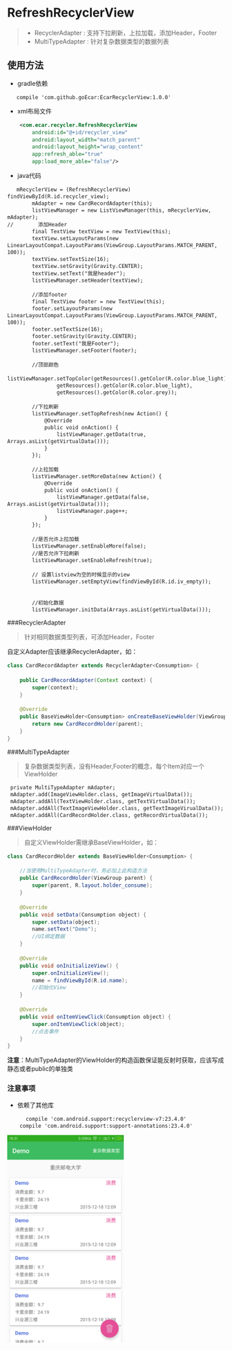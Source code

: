 # RefreshRecyclerView
> - RecyclerAdapter : 支持下拉刷新，上拉加载，添加Header，Footer
> - MultiTypeAdapter : 针对复杂数据类型的数据列表
        
## 使用方法

 - gradle依赖

```
   compile 'com.github.goEcar:EcarRecyclerView:1.0.0'

```

 - xml布局文件

```xml
    <com.ecar.recycler.RefreshRecyclerView
        android:id="@+id/recycler_view"
        android:layout_width="match_parent"
        android:layout_height="wrap_content"
        app:refresh_able="true"
        app:load_more_able="false"/>
```
         
 - java代码

```
   mRecyclerView = (RefreshRecyclerView) findViewById(R.id.recycler_view);
        mAdapter = new CardRecordAdapter(this);
        listViewManager = new ListViewManager(this, mRecyclerView, mAdapter);
//        添加Header
        final TextView textView = new TextView(this);
        textView.setLayoutParams(new LinearLayoutCompat.LayoutParams(ViewGroup.LayoutParams.MATCH_PARENT, 100));
        textView.setTextSize(16);
        textView.setGravity(Gravity.CENTER);
        textView.setText("我是header");
        listViewManager.setHeader(textView);

        //添加footer
        final TextView footer = new TextView(this);
        footer.setLayoutParams(new LinearLayoutCompat.LayoutParams(ViewGroup.LayoutParams.MATCH_PARENT, 100));
        footer.setTextSize(16);
        footer.setGravity(Gravity.CENTER);
        footer.setText("我是Footer");
        listViewManager.setFooter(footer);

        //顶部颜色
        listViewManager.setTopColor(getResources().getColor(R.color.blue_light),
                getResources().getColor(R.color.blue_light),
                getResources().getColor(R.color.grey));

        //下拉刷新
        listViewManager.setTopRefresh(new Action() {
            @Override
            public void onAction() {
                listViewManager.getData(true, Arrays.asList(getVirtualData()));
            }
        });

        //上拉加载
        listViewManager.setMoreData(new Action() {
            @Override
            public void onAction() {
                listViewManager.getData(false, Arrays.asList(getVirtualData()));
                listViewManager.page++;
            }
        });

        //是否允许上拉加载
        listViewManager.setEnableMore(false);
        //是否允许下拉刷新
        listViewManager.setEnableRefresh(true);

        // 设置listview为空的时候显示的view
        listViewManager.setEmptyView(findViewById(R.id.iv_empty));


        //初始化数据
        listViewManager.initData(Arrays.asList(getVirtualData()));

```
                
###RecyclerAdapter

>针对相同数据类型列表，可添加Header，Footer

自定义Adapter应该继承RecyclerAdapter<T>，如：

```java
class CardRecordAdapter extends RecyclerAdapter<Consumption> {

    public CardRecordAdapter(Context context) {
        super(context);
    }

    @Override
    public BaseViewHolder<Consumption> onCreateBaseViewHolder(ViewGroup parent, int viewType) {
        return new CardRecordHolder(parent);
    }
}
```

###MultiTypeAdapter

>复杂数据类型列表，没有Header,Footer的概念，每个Item对应一个ViewHolder

```
 private MultiTypeAdapter mAdapter;
 mAdapter.add(ImageViewHolder.class, getImageVirtualData());
 mAdapter.addAll(TextViewHolder.class, getTextVirtualData());
 mAdapter.addAll(TextImageViewHolder.class, getTextImageVirualData());
 mAdapter.addAll(CardRecordHolder.class, getRecordVirtualData());
```

###ViewHolder

>自定义ViewHolder需继承BaseViewHolder<T>，如：

 ```java
 class CardRecordHolder extends BaseViewHolder<Consumption> {

     //当使用MultiTypeAdapter时，务必加上此构造方法
     public CardRecordHolder(ViewGroup parent) {
         super(parent, R.layout.holder_consume);
     }

     @Override
     public void setData(Consumption object) {
         super.setData(object);
         name.setText("Demo");
         //UI绑定数据
     }

     @Override
     public void onInitializeView() {
         super.onInitializeView();
         name = findViewById(R.id.name);
         //初始化View
     }

     @Override
     public void onItemViewClick(Consumption object) {
         super.onItemViewClick(object);
         //点击事件
     }
 }
 ```
 **注意**：MultiTypeAdapter的ViewHolder的构造函数保证能反射时获取，应该写成静态或者public的单独类


### 注意事项

 - 依赖了其他库

```
      compile 'com.android.support:recyclerview-v7:23.4.0'
    compile 'com.android.support:support-annotations:23.4.0'
```

<img src="screenshot/RecyclerAdapter.png" width="270" height="480"/>
